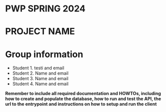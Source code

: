 # PWP SPRING 2024
# PROJECT NAME
# Group information
* Student 1. testi and email
* Student 2. Name and email
* Student 3. Name and email
* Student 4. Name and email

__Remember to include all required documentation and HOWTOs, including how to create and populate the database, how to run and test the API, the url to the entrypoint and instructions on how to setup and run the client__


